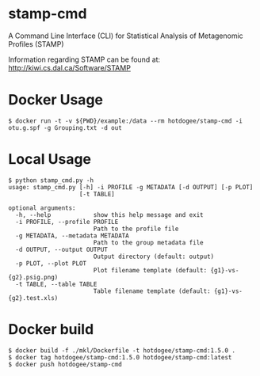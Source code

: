# stamp-cmd
A Command Line Interface (CLI) for Statistical Analysis of Metagenomic Profiles (STAMP)

Information regarding STAMP can be found at: http://kiwi.cs.dal.ca/Software/STAMP

# Docker Usage
```
$ docker run -t -v ${PWD}/example:/data --rm hotdogee/stamp-cmd -i otu.g.spf -g Grouping.txt -d out
```

# Local Usage
```
$ python stamp_cmd.py -h
usage: stamp_cmd.py [-h] -i PROFILE -g METADATA [-d OUTPUT] [-p PLOT]
                    [-t TABLE]

optional arguments:
  -h, --help            show this help message and exit
  -i PROFILE, --profile PROFILE
                        Path to the profile file
  -g METADATA, --metadata METADATA
                        Path to the group metadata file
  -d OUTPUT, --output OUTPUT
                        Output directory (default: output)
  -p PLOT, --plot PLOT  
                        Plot filename template (default: {g1}-vs-{g2}.psig.png)
  -t TABLE, --table TABLE
                        Table filename template (default: {g1}-vs-{g2}.test.xls)
```

# Docker build
```
$ docker build -f ./mkl/Dockerfile -t hotdogee/stamp-cmd:1.5.0 .
$ docker tag hotdogee/stamp-cmd:1.5.0 hotdogee/stamp-cmd:latest
$ docker push hotdogee/stamp-cmd
```